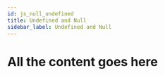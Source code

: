 ```yaml
---
id: js_null_undefined
title: Undefined and Null
sidebar_label: Undefined and Null
---
```


# All the content goes here
